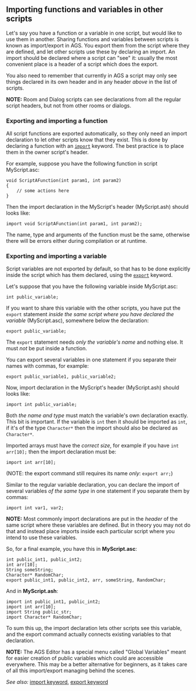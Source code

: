 ## Importing functions and variables in other scripts

Let's say you have a function or a variable in one script, but would like to use them in another. Sharing functions and variables between scripts is known as import/export in AGS. You export them from the script where they are defined, and let other scripts use these by declaring an import. An import should be declared where a script can "see" it: usually the most convenient place is a header of a script which does the export.

You also need to remember that currently in AGS a script may only see things declared in its own header and in any header *above* in the list of scripts.

**NOTE:** Room and Dialog scripts can see declarations from all the regular script headers, but not from other rooms or dialogs.

### Exporting and importing a function

All script functions are exported automatically, so they only need an import declaration to let other scripts know that they exist. This is done by declaring a function with an [`import`](ScriptKeywords#import) keyword. The best practice is to place them in the owner script's header.

For example, suppose you have the following function in script MyScript.asc:

```ags
void ScriptAFunction(int param1, int param2)
{
    // some actions here
}
```

Then the import declaration in the MyScript's header (MyScript.ash) should looks like:

```ags
import void ScriptAFunction(int param1, int param2);
```

The name, type and arguments of the function must be the same, otherwise there will be errors either during compilation or at runtime.

### Exporting and importing a variable

Script variables are not exported by default, so that has to be done explicitly inside the script which has them declared, using the [`export`](ScriptKeywords#export) keyword.

Let's suppose that you have the following variable inside MyScript.asc:

```ags
int public_variable;
```

If you want to share this variable with the other scripts, you have put the `export` statement *inside the same script where you have declared the variable* (MyScript.asc), somewhere below the declaration:

```ags
export public_variable;
```

The `export` statement needs _only the variable's name_ and nothing else. It must *not* be put inside a function.

You can export several variables in one statement if you separate their names with commas, for example:

```ags
export public_variable1, public_variable2;
```

Now, import declaration in the MyScript's header (MyScript.ash) should looks like:

```ags
import int public_variable;
```

Both *the name and type* must match the variable's own declaration exactly.<br>
This bit is important. If the variable is `int` then it should be imported as `int`, if it's of the type `Character*` then the import should also be declared as `Character*`.

Imported arrays must have the *correct size*, for example if you have `int arr[10];` then the import declaration must be:

```ags
import int arr[10];
```

(NOTE: the export command still requires its name *only*: `export arr;`)

Similar to the regular variable declaration, you can declare the import of several variables _of the same type_ in one statement if you separate them by commas:

```ags
import int var1, var2;
```

**NOTE:** Most commonly import declarations are put in the *header* of the same script where these variables are defined. But in theory you may not do that and instead place imports inside each particular script where you intend to use these variables.

So, for a final example, you have this in **MyScript.asc**:

```ags
int public_int1, public_int2;
int arr[10];
String someString;
Character* RandomChar;
export public_int1, public_int2, arr, someString, RandomChar;
```

And in **MyScript.ash**:

```ags
import int public_int1, public_int2;
import int arr[10];
import String public_str;
import Character* RandomChar;
```

To sum this up, the import declaration lets other scripts see this variable, and the export command actually connects existing variables to that declaration.

**NOTE:** The AGS Editor has a special menu called "Global Variables" meant for easier creation of public variables which could are accessible everywhere. This may be a better alternative for beginners, as it takes care of all this import/export managing behind the scenes.

*See also:* [import keyword](ScriptKeywords#import), [export keyword](ScriptKeywords#export)
